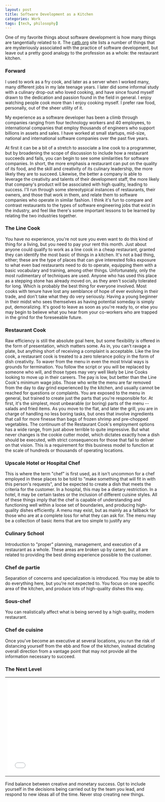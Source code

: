 ```yaml
---
layout: post
title: Software Development as a Kitchen
categories: Work
tags: [tech, philosophy]
---
```


One of my favorite things about software development is how many things are tangentially related to it. The [catb.org](http://www.catb.org/esr/faqs/hacker-howto.html#style) site lists a number of things that are mysteriously associated with the practice of software development, but leave out a pretty good analogy to the profession as a whole: the restaurant kitchen.

### Forward

I used to work as a fry cook, and later as a server when I worked many, many different jobs in my late teenage years. I later did some informal study with a culinary drop-out who loved cooking, and have since found myself drawn to the dedication and passion found in the field in general. I enjoy watching people cook more than I enjoy cooking myself. I prefer raw food, personally, out of the sheer utility of it.

My experience as a software developer has been a climb through companies ranging from four technology workers and 40 employees, to international companies that employ thousands of engineers who support billions in assets and sales. I have worked at small startups, mid-size, national and international software companies over the past five years.

At first it can be a bit of a stretch to associate a line cook to a programmer, but by broadening the scope of discussion to include how a restaurant succeeds and fails, you can begin to see some similarities for software companies. In short, the more emphasis a restaurant can put on the quality of its food, and the skill and creativity of its culinary leadership, the more likely they are to succeed. Likewise, the better a company is able to leverage the creativity and talents of their development staff, the more likely that company's product will be associated with high quality, leading to success. I'll run through some stereotypical instances of restaurants, their owners, and those that work in them, and relate them to software companies who operate in similar fashion. I think it's fun to compare and contrast restaurants to the types of software engineering jobs that exist in the industry, and feel like there's some important lessons to be learned by relating the two industries together.

### The Line Cook

You have no experience, you're not sure you even want to do this kind of thing for a living, but you need to pay your rent this month. Just about anyone could qualify to work as a line cook in a cheap restaurant, granted they can identify the most basic of things in a kitchen. It's not a bad thing, either; these are the type of places that can give interested folks exposure to what even bad restaurants need to do to operate, equipping them with a basic vocabulary and training, among other things. Unfortunately, only the most rudimentary of techniques are used. Anyone who has used this place as a stepping stone has already moved on, as they aren't socially tolerated for long. Which is probably the best thing for everyone involved. Most cooks with tenure have lost any semblance of hope of ever evolving in their trade, and don't take what they do very seriously. Having a young beginner in their midst who sees themselves as having potential someday is simply put, demoralizing. It's good to leave as soon as you're ready to, or else you may begin to believe what you hear from your co-workers who are trapped in the grind for the foreseeable future.

### Restaurant Cook

Raw efficiency is still the absolute goal here, but some flexibility is offered in the form of presentation, which matters some. As in, you can't ravage a plate, but anything short of receiving a complaint is acceptable. Like the line cook, a restaurant cook is treated to a zero tolerance policy in the form of dish creativity. To waver from the menu in even the most trivial ways is grounds for termination. You follow the script or you will be replaced by someone who will, and those types may very well likely be Line Cooks looking to move up in their careers. The pay is low, but better than the Line Cook's minimum wage jobs. Those who write the menu are far removed from the day to day grind experienced by the kitchen, and usually cannot be reached for questions or complaints. You are exposed to the menu in general, but trained to create just the parts that you're responsible for. At first, it's the simplest, most unbearable (or boring) parts of the menu -- salads and fried items. As you move to the flat, and later the grill, you are in charge of handling no less boring tasks, but ones that involve ingredients that call for more finesse than bags of frozen shrimp and pre-chopped vegetables. The continuum of the Restaurant Cook's employment options has a wide range, from just above terrible to quite impressive. But what never changes is the cookie cutter model, which dictates exactly how a dish should be executed, with strict consequences for those that fail to deliver on that vision. This is a requirement for this business model to function at the scale of hundreds or thousands of operating locations.

### Upscale Hotel or Hospital Chef

This is where the term "chef" is first used, as it isn't uncommon for a chef employed in these places to be told to "make something that will fit in with this person's requests", and be expected to create a dish that meets the criteria for the customer. In a hospital, this may be a dietary restriction. In a hotel, it may be certain tastes or the inclusion of different cuisine styles. All of these things imply that the chef is capable of understanding and functioning well within a loose set of boundaries, and producing high-quality dishes efficiently. A menu may exist, but as mainly as a fallback for those who are at a complete loss for what they can ask for. The menu may be a collection of basic items that are too simple to justify any

### Culinary School

Introduction to "proper" planning, management, and execution of a restaurant as a whole. These areas are broken up by career, but all are related to providing the best dining experience possible to the customer.

### Chef de partie

Separation of concerns and specialization is introduced. You may be able to do everything here, but you're not expected to. You focus on one specific area of the kitchen, and produce lots of high-quality dishes this way.

### Sous-chef

You can realistically affect what is being served by a high quality, modern restaurant.

### Chef de cuisine

Once you've become an executive at several locations, you run the risk of distancing yourself from the ebb and flow of the kitchen, instead dictating overall direction from a vantage point that may not provide all the information necessary to succeed.

### The Next Level

<table>
 <tr>
  <td align="center">
   <iframe width="560" height="315" src="//www.youtube.com/embed/BN0eshtAxYA" frameborder="0" allowfullscreen></iframe>
  </td>
 </tr>
</table>

Find balance between creative and monetary success. Opt to include yourself in the decisions being carried out by the team you lead, and respond to new ideas all of the time. Never stop creating new things.
